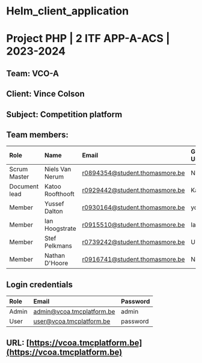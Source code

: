# Helm_client_application

# Project PHP | 2 ITF APP-A-ACS | 2023-2024

## Team: VCO-A
## Client: Vince Colson
## Subject: Competition platform
## Team members:

| Role          | Name  | Email  | Github Username   |
|:--------------|:------|:-------|:------------------|
| Scrum Master  | Niels Van Nerum  | r0894354@student.thomasmore.be   | NielsVanNerum              |
| Document lead | Katoo Roofthooft  | r0929442@student.thomasmore.be   | KatooRoofthooft              |
| Member        | Yussef Dalton  | r0930164@student.thomasmore.be   | ydalton              |
| Member        | Ian Hoogstrate  | r0915510@student.thomasmore.be   | Ian0035              |
| Member        | Stef Pelkmans  | r0739242@student.thomasmore.be   | UmbralPrime              |
| Member        | Nathan D'Hoore  | r0916741@student.thomasmore.be   | NathanDhoore1              |

## Login credentials

| Role  | Email | Password |
|:------|:------|:---------|
| Admin | admin@vcoa.tmcplatform.be | admin |
| User  | user@vcoa.tmcplatform.be | password |

## URL: [https://vcoa.tmcplatform.be](https://vcoa.tmcplatform.be)
